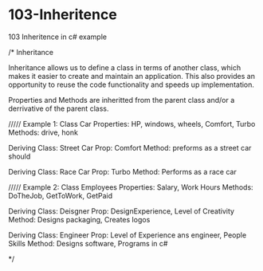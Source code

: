 # 103-Inheritence
103 Inheritence in c# example

/* 
Inheritance

Inheritance allows us to define a class in terms of another class, which makes 
it easier to create and maintain an application. This also provides an opportunity 
to reuse the code functionality and speeds up implementation.

Properties and Methods are inheritted from the parent class and/or a derrivative of the parent class.

///// Example 1: 
Class Car
	Properties: HP, windows, wheels, Comfort, Turbo
	Methods: drive, honk


Deriving Class: Street Car
	Prop: Comfort
	Method: preforms as a street car should

Deriving Class: Race Car
	Prop: Turbo
	Method: Performs as a race car



///// Example 2: 
Class Employees
	Properties: Salary, Work Hours
	Methods: DoTheJob, GetToWork, GetPaid


Deriving Class: Deisgner
	Prop: DesignExperience, Level of Creativity
	Method: Designs packaging, Creates logos

Deriving Class: Engineer
	Prop: Level of Experience ans engineer, People Skills
	Method: Designs software, Programs in c#





*/
